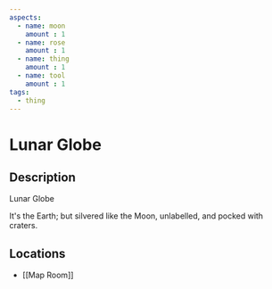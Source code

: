 ```yaml
---
aspects: 
  - name: moon
    amount : 1
  - name: rose
    amount : 1
  - name: thing
    amount : 1
  - name: tool
    amount : 1
tags:
  - thing
---
```


# Lunar Globe

## Description
Lunar Globe

It's the Earth; but silvered like the Moon, unlabelled, and pocked with craters.
## Locations
- [[Map Room]]